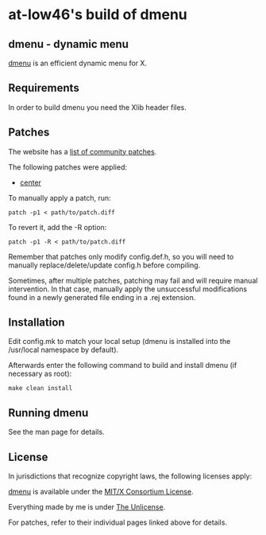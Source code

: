 at-low46's build of dmenu
============================

dmenu - dynamic menu
------------
[dmenu](https://tools.suckless.org/dmenu/) is an efficient dynamic menu for X.


Requirements
------------
In order to build dmenu you need the Xlib header files.


Patches
-------
The website has a [list of community patches](https://tools.suckless.org/dmenu/patches/).

The following patches were applied:

- [center](https://tools.suckless.org/dmenu/patches/center/)

To manually apply a patch, run:

	patch -p1 < path/to/patch.diff

To revert it, add the -R option:

	patch -p1 -R < path/to/patch.diff

Remember that patches only modify config.def.h, so you will need to manually replace/delete/update config.h before compiling.

Sometimes, after multiple patches, patching may fail and will require manual intervention. In that case, manually apply the unsuccessful modifications found in a newly generated file ending in a .rej extension.


Installation
------------
Edit config.mk to match your local setup (dmenu is installed into
the /usr/local namespace by default).

Afterwards enter the following command to build and install dmenu
(if necessary as root):

	make clean install


Running dmenu
-------------
See the man page for details.

License
------------
In jurisdictions that recognize copyright laws, the following licenses apply:

[dmenu](https://git.suckless.org/dmenu/) is available under the [MIT/X Consortium License](LICENSES/MIT).

Everything made by me is under [The Unlicense](LICENSES/UNLICENSE).

For patches, refer to their individual pages linked above for details.
